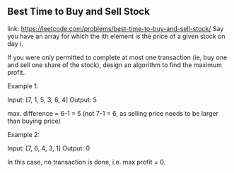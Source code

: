 ## Best Time to Buy and Sell Stock 
link: <https://leetcode.com/problems/best-time-to-buy-and-sell-stock/>
Say you have an array for which the ith element is the price of a given stock on day i.

If you were only permitted to complete at most one transaction (ie, buy one and sell one share of the stock), design an algorithm to find the maximum profit.

Example 1:

Input: [7, 1, 5, 3, 6, 4]
Output: 5

max. difference = 6-1 = 5 (not 7-1 = 6, as selling price needs to be larger than buying price)



Example 2:

Input: [7, 6, 4, 3, 1]
Output: 0

In this case, no transaction is done, i.e. max profit = 0.

